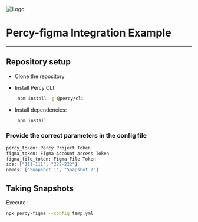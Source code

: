 ![Logo](https://www.browserstack.com/images/static/header-logo.jpg)

# Percy-figma Integration Example

---

## Repository setup

-   Clone the repository

-   Install Percy CLI

    ```sh
     npm install -g @percy/cli
    ```

-   Install dependencies:

    ```sh
     npm install
    ```

### Provide the correct parameters in the config file

```sh
percy_token: Percy Project Token
figma_token: Figma Account Access Token
figma_file_token: Figma File Token
ids: ["111-111", "222-222"]
names: ["Snapshot 1", "Snapshot 2"]
```

## Taking Snapshots

Execute :

```sh
npx percy-figma --config temp.yml
```
